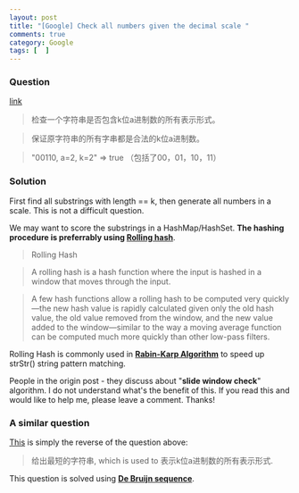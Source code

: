 ```yaml
---
layout: post
title: "[Google] Check all numbers given the decimal scale "
comments: true
category: Google
tags: [  ]
---
```


### Question 

[link](http://www.mitbbs.com/article_t/JobHunting/32859887.html)

> 检查一个字符串是否包含k位a进制数的所有表示形式。

> 保证原字符串的所有字串都是合法的k位a进制数。

> "00110, a=2, k=2" => true （包括了00，01，10，11）

### Solution

First find all substrings with length == k, then generate all numbers in a scale. This is not a difficult question. 

We may want to score the substrings in a HashMap/HashSet. __The hashing procedure is preferrably using [Rolling hash](http://en.wikipedia.org/wiki/Rolling_hash)__. 

> Rolling Hash

> A rolling hash is a hash function where the input is hashed in a window that moves through the input.

> A few hash functions allow a rolling hash to be computed very quickly—the new hash value is rapidly calculated given only the old hash value, the old value removed from the window, and the new value added to the window—similar to the way a moving average function can be computed much more quickly than other low-pass filters.

Rolling Hash is commonly used in __[Rabin-Karp Algorithm](http://www.geeksforgeeks.org/searching-for-patterns-set-3-rabin-karp-algorithm/)__ to speed up strStr() string pattern matching. 

People in the origin post - they discuss about "__slide window check__" algorithm. I do not understand what's the benefit of this. If you read this and would like to help me, please leave a comment. Thanks! 

### A similar question

[This](http://www.mitbbs.com/article_t/JobHunting/32860321.html) is simply the reverse of the question above: 

> 给出最短的字符串, which is used to 表示k位a进制数的所有表示形式. 

This question is solved using __[De Bruijn sequence](http://en.wikipedia.org/wiki/De_Bruijn_sequence)__. 
